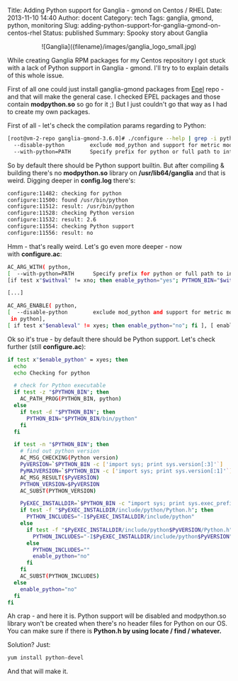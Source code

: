 Title: Adding Python support for Ganglia - gmond on Centos / RHEL
Date: 2013-11-10 14:40
Author: docent
Category: tech
Tags: ganglia, gmond, python, monitoring
Slug: adding-python-support-for-ganglia-gmond-on-centos-rhel
Status: published
Summary: Spooky story about Ganglia

<center>![Ganglia]({filename}/images/ganglia_logo_small.jpg)</center>

While creating Ganglia RPM packages for my Centos repository I got stuck
with a lack of Python support in Ganglia - gmond. I'll try to to explain
details of this whole issue.

First of all one could just install ganglia-gmond packages from
[Epel](https://fedoraproject.org/wiki/EPEL) repo - and that will make
the general case. I checked EPEL packages and those contain
**modpython.so** so go for it ;) But I just couldn't go that way as I
had to create my own packages.

First of all - let's check the compilation params regarding to Python:

```bash
[root@vm-2-repo ganglia-gmond-3.6.0]# ./configure --help | grep -i python
  --disable-python        exclude mod_python and support for metric modules written in python
  --with-python=PATH      Specify prefix for python or full path to interpreter
```

So by default there should be Python support builtin. But after
compiling & building there's no **modpython.so** library
on **/usr/lib64/ganglia** and that is weird. Digging deeper
in **config.log** there's:

```bash
configure:11482: checking for python
configure:11500: found /usr/bin/python
configure:11512: result: /usr/bin/python
configure:11528: checking Python version
configure:11532: result: 2.6
configure:11554: checking Python support
configure:11556: result: no
```

Hmm - that's really weird. Let's go even more deeper - now
with **configure.ac**:

```bash
AC_ARG_WITH( python,
[  --with-python=PATH      Specify prefix for python or full path to interpreter],
[if test x"$withval" != xno; then enable_python="yes"; PYTHON_BIN="$withval"; fi])

[...]

AC_ARG_ENABLE( python,
[  --disable-python        exclude mod_python and support for metric modules written
 in python],
[ if test x"$enableval" != xyes; then enable_python="no"; fi ], [ enable_python="yes" ] )
```

Ok so it's true - by default there should be Python support. Let's check
further (still **configure.ac**):

```bash
if test x"$enable_python" = xyes; then
  echo
  echo Checking for python

  # check for Python executable
  if test -z "$PYTHON_BIN"; then
    AC_PATH_PROG(PYTHON_BIN, python)
  else
    if test -d "$PYTHON_BIN"; then
      PYTHON_BIN="$PYTHON_BIN/bin/python"
    fi
  fi

  if test -n "$PYTHON_BIN"; then
    # find out python version
    AC_MSG_CHECKING(Python version)
    PyVERSION=`$PYTHON_BIN -c ['import sys; print sys.version[:3]'`]
    PyMAJVERSION=`$PYTHON_BIN -c ['import sys; print sys.version[:1]'`]
    AC_MSG_RESULT($PyVERSION)
    PYTHON_VERSION=$PyVERSION
    AC_SUBST(PYTHON_VERSION)

    PyEXEC_INSTALLDIR=`$PYTHON_BIN -c "import sys; print sys.exec_prefix"`
    if test -f "$PyEXEC_INSTALLDIR/include/python/Python.h"; then
      PYTHON_INCLUDES="-I$PyEXEC_INSTALLDIR/include/python"
    else
      if test -f "$PyEXEC_INSTALLDIR/include/python$PyVERSION/Python.h"; then
        PYTHON_INCLUDES="-I$PyEXEC_INSTALLDIR/include/python$PyVERSION"
      else
        PYTHON_INCLUDES=""
        enable_python="no"
      fi
    fi
    AC_SUBST(PYTHON_INCLUDES)
  else
    enable_python="no"
  fi
fi
```

Ah crap - and here it is. Python support will be disabled and
modpython.so library won't be created when there's no header files for
Python on our OS. You can make sure if there is **Python.h by using
locate / find / whatever.**

Solution? Just:

```bash
yum install python-devel
```

And that will make
it.
